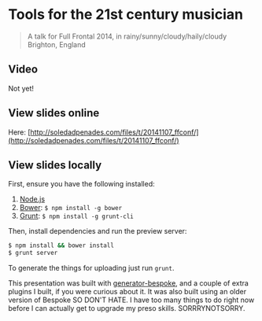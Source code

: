 # Tools for the 21st century musician
> A talk for Full Frontal 2014, in rainy/sunny/cloudy/haily/cloudy Brighton, England

## Video

Not yet!

## View slides online

Here: [http://soledadpenades.com/files/t/20141107_ffconf/](http://soledadpenades.com/files/t/20141107_ffconf/)

## View slides locally

First, ensure you have the following installed:

1. [Node.js](http://nodejs.org)
2. [Bower](http://bower.io): `$ npm install -g bower`
3. [Grunt](http://gruntjs.com): `$ npm install -g grunt-cli`

Then, install dependencies and run the preview server:

```bash
$ npm install && bower install
$ grunt server
```

To generate the things for uploading just run `grunt`.

This presentation was built with [generator-bespoke](https://github.com/markdalgleish/generator-bespoke), and a couple of extra plugins I built, if you were curious about it. It was also built using an older version of Bespoke SO DON'T HATE. I have too many things to do right now before I can actually get to upgrade my preso skills. SORRRYNOTSORRY.
